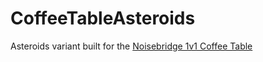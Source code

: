 # CoffeeTableAsteroids

Asteroids variant built for the [Noisebridge 1v1 Coffee Table](https://www.noisebridge.net/wiki/Coffee_Table)
